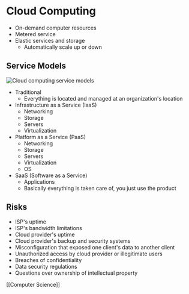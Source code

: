 # Cloud Computing

- On-demand computer resources
- Metered service
- Elastic services and storage
  - Automatically scale up or down

## Service Models

![Cloud computing service models](/assets/second-brain/2020-10-23-12-09-59.png)

- Traditional
  - Everything is located and managed at an organization's location
- Infrastructure as a Service (IaaS)
  - Networking
  - Storage
  - Servers
  - Virtualization
- Platform as a Service (PaaS)
  - Networking
  - Storage
  - Servers
  - Virtualization
  - OS
- SaaS (Software as a Service)
  - Applications
  - Basically everything is taken care of, you just use the product

## Risks

- ISP's uptime
- ISP's bandwidth limitations
- Cloud provider's uptime
- Cloud provider's backup and security systems
- Misconfiguration that exposed one client's data to another client
- Unauthorized access by cloud provider or illegitimate users
- Breaches of confidentiality
- Data security regulations
- Questions over ownership of intellectual property

[[Computer Science]]

[//begin]: # "Autogenerated link references for markdown compatibility"
[computer-science]: computer-science "Computer Science"
[//end]: # "Autogenerated link references"